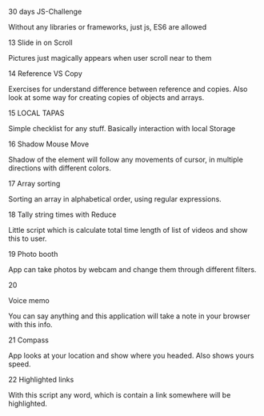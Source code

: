 30 days JS-Challenge

Without any libraries or frameworks, just js, ES6 are allowed

13 Slide in on Scroll

Pictures just magically appears when user scroll near to them

14 Reference VS Copy

Exercises for understand difference between reference and copies.
Also look at some way for creating copies of objects and arrays.

15 LOCAL TAPAS

Simple checklist for any stuff.
Basically interaction with local Storage

16 Shadow Mouse Move

Shadow of the element will follow any movements of cursor, in multiple directions with different colors.

17 Array sorting

Sorting an array in alphabetical order, using regular expressions.

18 Tally string times with Reduce

Little script which is calculate total time length of list of videos and show this to user.

19 Photo booth

App can take photos by webcam and change them through different filters.

20

Voice memo

You can say anything and this application will take a note in your browser with this info.

21 Compass

App looks at your location and show where you headed. Also shows yours speed.

22 Highlighted links

With this script any word, which is contain a link somewhere will be highlighted.
